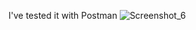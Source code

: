 I've tested it with Postman
![Screenshot_6](https://user-images.githubusercontent.com/71323072/169283003-0027be41-6e59-48d3-8ebe-9feac7ac1eed.png)
